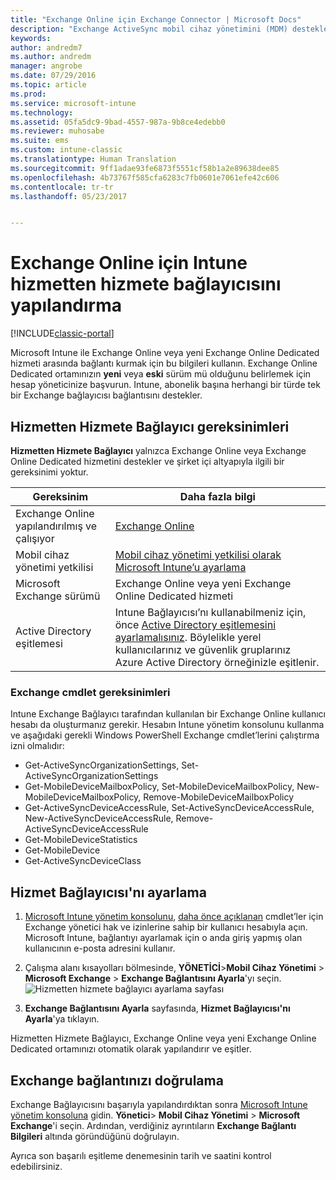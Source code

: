 ```yaml
---
title: "Exchange Online için Exchange Connector | Microsoft Docs"
description: "Exchange ActiveSync mobil cihaz yönetimini (MDM) desteklemek için Intune’u Office 365 Exchange hizmetine bağlayın."
keywords: 
author: andredm7
ms.author: andredm
manager: angrobe
ms.date: 07/29/2016
ms.topic: article
ms.prod: 
ms.service: microsoft-intune
ms.technology: 
ms.assetid: 05fa5dc9-9bad-4557-987a-9b8ce4edebb0
ms.reviewer: muhosabe
ms.suite: ems
ms.custom: intune-classic
ms.translationtype: Human Translation
ms.sourcegitcommit: 9ff1adae93fe6873f5551cf58b1a2e89638dee85
ms.openlocfilehash: 4b73767f585cfa6283c7fb0601e7061efe42c606
ms.contentlocale: tr-tr
ms.lasthandoff: 05/23/2017


---
```


# <a name="configure-the-intune-service-to-service-connector-for-exchange-online"></a>Exchange Online için Intune hizmetten hizmete bağlayıcısını yapılandırma

[!INCLUDE[classic-portal](../includes/classic-portal.md)]

Microsoft Intune ile Exchange Online veya yeni Exchange Online Dedicated hizmeti arasında bağlantı kurmak için bu bilgileri kullanın. Exchange Online Dedicated ortamınızın **yeni** veya **eski** sürüm mü olduğunu belirlemek için hesap yöneticinize başvurun. Intune, abonelik başına herhangi bir türde tek bir Exchange bağlayıcısı bağlantısını destekler.

## <a name="service-to-service-connector-requirements"></a>Hizmetten Hizmete Bağlayıcı gereksinimleri
**Hizmetten Hizmete Bağlayıcı** yalnızca Exchange Online veya Exchange Online Dedicated hizmetini destekler ve şirket içi altyapıyla ilgili bir gereksinimi yoktur.

|Gereksinim|Daha fazla bilgi|
|---------------|--------------------|
|Exchange Online yapılandırılmış ve çalışıyor|[Exchange Online](https://technet.microsoft.com/library/jj200580.aspx) |
|Mobil cihaz yönetimi yetkilisi| [Mobil cihaz yönetimi yetkilisi olarak Microsoft Intune’u ayarlama](prerequisites-for-enrollment.md#step-2-set-mdm-authority)|
|Microsoft Exchange sürümü|Exchange Online veya yeni Exchange Online Dedicated hizmeti|
|Active Directory eşitlemesi|Intune Bağlayıcısı’nı kullanabilmeniz için, önce [Active Directory eşitlemesini ayarlamalısınız](/intune-classic/get-started/start-with-a-paid-subscription-to-microsoft-intune-step-3). Böylelikle yerel kullanıcılarınız ve güvenlik gruplarınız Azure Active Directory örneğinizle eşitlenir.|

### <a name="exchange-cmdlet-requirements"></a>Exchange cmdlet gereksinimleri

Intune Exchange Bağlayıcı tarafından kullanılan bir Exchange Online kullanıcı hesabı da oluşturmanız gerekir. Hesabın Intune yönetim konsolunu kullanma ve aşağıdaki gerekli Windows PowerShell Exchange cmdlet’lerini çalıştırma izni olmalıdır:

 - Get-ActiveSyncOrganizationSettings, Set-ActiveSyncOrganizationSettings
 - Get-MobileDeviceMailboxPolicy, Set-MobileDeviceMailboxPolicy, New-MobileDeviceMailboxPolicy, Remove-MobileDeviceMailboxPolicy
 - Get-ActiveSyncDeviceAccessRule, Set-ActiveSyncDeviceAccessRule, New-ActiveSyncDeviceAccessRule, Remove-ActiveSyncDeviceAccessRule
 - Get-MobileDeviceStatistics
 - Get-MobileDevice
 - Get-ActiveSyncDeviceClass

## <a name="set-up-the-service-to-service-connector"></a>Hizmet Bağlayıcısı'nı ayarlama

1. [Microsoft Intune yönetim konsolunu](https://manage.microsoft.com), [daha önce açıklanan](#exchange-cmdlet-requirements) cmdlet’ler için Exchange yönetici hak ve izinlerine sahip bir kullanıcı hesabıyla açın. Microsoft Intune, bağlantıyı ayarlamak için o anda giriş yapmış olan kullanıcının e-posta adresini kullanır.

2.  Çalışma alanı kısayolları bölmesinde, **YÖNETİCİ**>**Mobil Cihaz Yönetimi** > **Microsoft Exchange** > **Exchange Bağlantısını Ayarla**'yı seçin.
![Hizmetten hizmete bağlayıcı ayarlama sayfası](../media/intunesa5cservicetoserviceconnector.png)

3.  **Exchange Bağlantısını Ayarla** sayfasında, **Hizmet Bağlayıcısı'nı Ayarla**'ya tıklayın.


Hizmetten Hizmete Bağlayıcı, Exchange Online veya yeni Exchange Online Dedicated ortamınızı otomatik olarak yapılandırır ve eşitler.

## <a name="validate-your-exchange-connection"></a>Exchange bağlantınızı doğrulama

Exchange Bağlayıcısını başarıyla yapılandırdıktan sonra [Microsoft Intune yönetim konsoluna](https://manage.microsoft.com) gidin. **Yönetici**> **Mobil Cihaz Yönetimi** > **Microsoft Exchange**'i seçin. Ardından, verdiğiniz ayrıntıların **Exchange Bağlantı Bilgileri** altında göründüğünü doğrulayın.

Ayrıca son başarılı eşitleme denemesinin tarih ve saatini kontrol edebilirsiniz.

